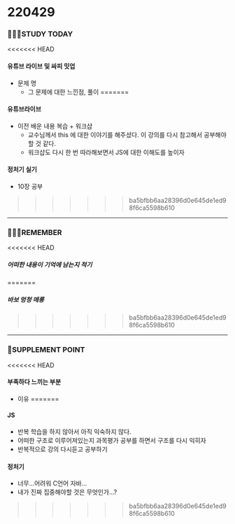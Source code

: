 # 220429

### 👨🏼‍🏫STUDY TODAY

<<<<<<< HEAD
#### 유튜브 라이브 및 싸피 밋업

- 문제 명
  - 그 문제에 대한 느낀점, 풀이
=======
#### 유튜브라이브

- 이전 배운 내용 복습 + 워크샵
  - 교수님께서 this 에 대한 이야기를 해주셨다. 이 강의를 다시 참고해서 공부해야할 것 같다.
  - 워크샵도 다시 한 번 따라해보면서 JS에 대한 이해도를 높이자



#### 정처기 실기

- 10장 공부


>>>>>>> ba5bfbb6aa28396d0e645de1ed98f6ca5598b610

---

### 💆🏼‍♂️REMEMBER

<<<<<<< HEAD
##### 어떠한 내용이 기억에 남는지 적기
=======
##### 바보 멍청 메롱
>>>>>>> ba5bfbb6aa28396d0e645de1ed98f6ca5598b610

---

### 💫SUPPLEMENT POINT

<<<<<<< HEAD
#### 부족하다 느끼는 부분

- 이유
=======
#### JS

- 반복 학습을 하지 않아서 아직 익숙하지 않다.
- 어떠한 구조로 이루어져있는지 과목평가 공부를 하면서 구조를 다시 익히자
- 반복적으로 강의 다시듣고 공부하기



#### 정처기

- 너무...어려워 C언어 자바...
- 내가 진짜 집중해야할 것은 무엇인가...?
>>>>>>> ba5bfbb6aa28396d0e645de1ed98f6ca5598b610
